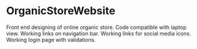 # OrganicStoreWebsite
Front end designing of online organic store. Code compatible with laptop view. Working links on navigation bar. Working links for social media icons. Working login page with validations. 
